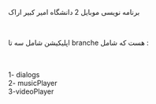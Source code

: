 برنامه نویسی موبایل 2 دانشگاه امیر کبیر اراک

<br/>

اپلیکیشن شامل سه تا branche هست که شامل : 

<br/>
<br/>
1- dialogs
<br/>
2- musicPlayer
<br/>
3-videoPlayer



